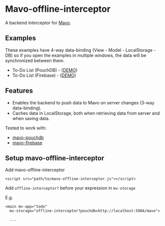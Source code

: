 # Mavo-offline-interceptor

A backend interceptor for [Mavo](https://mavo.io).

## Examples

These examples have 4-way data-binding (View - Model - LocalStorage - DB) so if you open the examples in multiple windows, the data will be synchronized between them.

- To-Do List (PouchDB) - ([DEMO](https://valterkraemer.github.io/mavo-offline-interceptor/examples/todo-pouchdb/))
- To-Do List (Firebase) - ([DEMO](https://valterkraemer.github.io/mavo-offline-interceptor/examples/todo-firebase/))

## Features

- Enables the backend to push data to Mavo on server changes (3-way data-binding).
- Caches data in LocalStorage, both when retrieving data from server and when saving data.

Tested to work with:

- [mavo-pouchdb](https://github.com/valterkraemer/mavo-pouchdb)
- [mavo-firebase](https://github.com/valterkraemer/mavo-firebase)

## Setup mavo-offline-interceptor

Add mavo-offline-interceptor

    <script src="path/to/mavo-offline-interceptor.js"></script>

Add `offline-interceptor?` before your expression in `mv-storage`

E.g.
```
<main mv-app="todo"
  mv-storage="offline-interceptor?pouchdb=http://localhost:5984/mavo">

  ...
```
